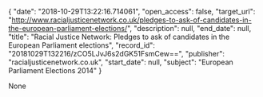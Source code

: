 {
  "date": "2018-10-29T13:22:16.714061", 
  "open_access": false, 
  "target_url": "http://www.racialjusticenetwork.co.uk/pledges-to-ask-of-candidates-in-the-european-parliament-elections/", 
  "description": null, 
  "end_date": null, 
  "title": "Racial Justice Network: Pledges to ask of candidates in the European Parliament elections", 
  "record_id": "20181029T132216/zCO5LJvJ6s2dGK51FsmCew==", 
  "publisher": "racialjusticenetwork.co.uk", 
  "start_date": null, 
  "subject": "European Parliament Elections 2014"
}

None